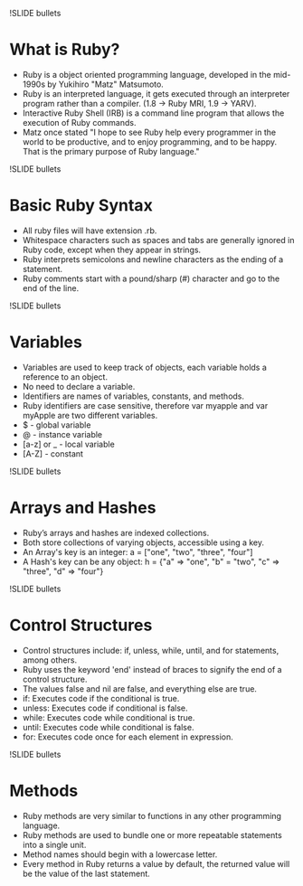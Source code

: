 !SLIDE bullets
# What is Ruby?
* Ruby is a object oriented programming language, developed in the mid-1990s by Yukihiro "Matz" Matsumoto.
* Ruby is an interpreted language, it gets executed through an interpreter program rather than a compiler. (1.8 -> Ruby MRI, 1.9 -> YARV).
* Interactive Ruby Shell (IRB) is a command line program that allows the execution of Ruby commands.
* Matz once stated "I hope to see Ruby help every programmer in the world to be productive, and to enjoy programming, and to be happy. That is the primary purpose of Ruby language."

!SLIDE bullets
# Basic Ruby Syntax
* All ruby files will have extension .rb.
* Whitespace characters such as spaces and tabs are generally ignored in Ruby code, except when they appear in strings.
* Ruby interprets semicolons and newline characters as the ending of a statement.
* Ruby comments start with a pound/sharp (#) character and go to the end of the line.

!SLIDE bullets
# Variables
* Variables are used to keep track of objects, each variable holds a reference to an object.
* No need to declare a variable.
* Identifiers are names of variables, constants, and methods.
* Ruby identifiers are case sensitive, therefore var myapple and var myApple are two different variables.
* $ - global variable
* @ - instance variable
* [a-z] or _ - local variable
* [A-Z] - constant

!SLIDE bullets
# Arrays and Hashes
* Ruby’s arrays and hashes are indexed collections.
* Both store collections of varying objects, accessible using a key.
* An Array's key is an integer: a = ["one", "two", "three", "four"] 
* A Hash's key can be any object: h = {"a" => "one", "b" = "two", "c" => "three", "d" => "four"}

!SLIDE bullets
# Control Structures
* Control structures include: if, unless, while, until, and for statements, among others.
* Ruby uses the keyword 'end' instead of braces to signify the end of a control structure.
* The values false and nil are false, and everything else are true.
* if: Executes code if the conditional is true.
* unless: Executes code if conditional is false.
* while: Executes code while conditional is true.
* until: Executes code while conditional is false.
* for: Executes code once for each element in expression.

!SLIDE bullets
# Methods
* Ruby methods are very similar to functions in any other programming language.
* Ruby methods are used to bundle one or more repeatable statements into a single unit.
* Method names should begin with a lowercase letter.
* Every method in Ruby returns a value by default, the returned value will be the value of the last statement.